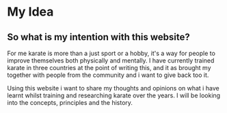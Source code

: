 <h1> My Idea </h1>
<h2> So what is my intention with this website? </h2>

For me karate is more than a just sport or a hobby, it's a way for people to improve themselves both physically and mentally. I have currently trained karate in three countries at the point of writing this, and it as brought my together with people from the community and i want to give back too it.

Using this website i want to share my thoughts and opinions on what i have learnt whilst training and researching karate over the years. I will be looking into the concepts, principles and the history.



